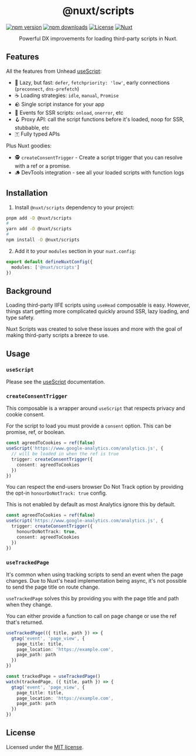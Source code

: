 <h1 align='center'>@nuxt/scripts</h1>

[![npm version][npm-version-src]][npm-version-href]
[![npm downloads][npm-downloads-src]][npm-downloads-href]
[![License][license-src]][license-href]
[![Nuxt][nuxt-src]][nuxt-href]

<p align="center">
Powerful DX improvements for loading third-party scripts in Nuxt.
</p>

## Features

All the features from Unhead [useScript](https://unhead.unjs.io/usage/composables/use-script):

- 🦥 Lazy, but fast: `defer`, `fetchpriority: 'low'`, early connections (`preconnect`, `dns-prefetch`)
- ☕ Loading strategies: `idle`, `manual`, `Promise`
- 🪨 Single script instance for your app
- 🎃 Events for SSR scripts: `onload`, `onerror`, etc
- 🪝 Proxy API: call the script functions before it's loaded, noop for SSR, stubbable, etc
- 🇹 Fully typed APIs

Plus Nuxt goodies:

- 🕵️ `createConsentTrigger` - Create a script trigger that you can resolve with a ref or a promise.
- 🪵 DevTools integration - see all your loaded scripts with function logs

## Installation

1. Install `@nuxt/scripts` dependency to your project:

```bash
pnpm add -D @nuxt/scripts
#
yarn add -D @nuxt/scripts
#
npm install -D @nuxt/scripts
```

2. Add it to your `modules` section in your `nuxt.config`:

```ts
export default defineNuxtConfig({
  modules: ['@nuxt/scripts']
})
```

## Background

Loading third-party IIFE scripts using `useHead` composable is easy. However,
things start getting more complicated quickly around SSR, lazy loading, and type safety.

Nuxt Scripts was created to solve these issues and more with the goal of making third-party scripts a breeze to use.

## Usage

### `useScript`

Please see the [useScript](https://unhead.unjs.io/usage/composables/use-script) documentation.

### `createConsentTrigger`

This composable is a wrapper around `useScript` that respects privacy and cookie consent.

For the script to load you must provide a `consent` option. This can be promise, ref, or boolean.

```ts
const agreedToCookies = ref(false)
useScript('https://www.google-analytics.com/analytics.js', {
  // will be loaded in when the ref is true
  trigger: createConsentTrigger({
    consent: agreedToCookies
  })
})
```

You can respect the end-users browser Do Not Track option by providing the opt-in `honourDoNotTrack: true` config.

This is not enabled by default as most Analytics ignore this by default.

```ts
const agreedToCookies = ref(false)
useScript('https://www.google-analytics.com/analytics.js', {
  trigger: createConsentTrigger({
    honourDoNotTrack: true,
    consent: agreedToCookies
  })
})
```

### `useTrackedPage`

It's common when using tracking scripts to send an event when the page changes. Due to Nuxt's head implementation being
async, it's not possible to send the page title on route change.

`useTrackedPage` solves this by providing you with the page title and path when they change.

You can either provide a function to call on page change or use the ref that's returned.

```ts
useTrackedPage(({ title, path }) => {
  gtag('event', 'page_view', {
    page_title: title,
    page_location: 'https://example.com',
    page_path: path
  })
})
```

```ts
const trackedPage = useTrackedPage()
watch(trackedPage, ({ title, path }) => {
  gtag('event', 'page_view', {
    page_title: title,
    page_location: 'https://example.com',
    page_path: path
  })
})
```

## License

Licensed under the [MIT license](https://github.com/nuxt/scripts/blob/main/LICENSE.md).

<!-- Badges -->
[npm-version-src]: https://img.shields.io/npm/v/@nuxt/scripts/latest.svg?style=flat&colorA=18181B&colorB=28CF8D
[npm-version-href]: https://npmjs.com/package/@nuxt/scripts

[npm-downloads-src]: https://img.shields.io/npm/dm/@nuxt/scripts.svg?style=flat&colorA=18181B&colorB=28CF8D
[npm-downloads-href]: https://npmjs.com/package/@nuxt/scripts

[license-src]: https://img.shields.io/github/license/nuxt/scripts.svg?style=flat&colorA=18181B&colorB=28CF8D
[license-href]: https://github.com/nuxt/scripts/blob/main/LICENSE

[nuxt-src]: https://img.shields.io/badge/Nuxt-18181B?logo=nuxt.js
[nuxt-href]: https://nuxt.com

